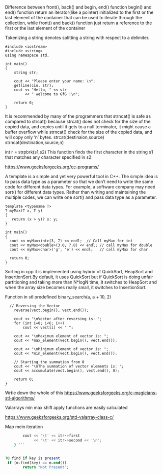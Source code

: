 Difference between front(), back() and begin, end() function
begin() and end() function return an iterator(like a pointer) initialized to the first or the last element of the container that can be used to iterate through
the collection, while front() and back() function just return a reference to the first or the last element of the container

Tokenizing a string denotes splitting a string with respect to a delimiter.
```
#include <iostream> 
#include <string> 
using namespace std; 
  
int main() 
{ 
    string str; 
  
    cout << "Please enter your name: \n"; 
    getline(cin, str); 
    cout << "Hello, " << str 
         << " welcome to GfG !\n"; 
  
    return 0; 
}
```


It is recommended by many of the programmers that strncat() is safe as compared to strcat() because strcat() does not check for the size of the copied data, 
and copies until it gets to a null terminator, it might cause a buffer overflow while strncat() check for the size of the copied data, and will copy only ‘n’ bytes.
strcat(destinaion,source)
strncat(destination,source,n)


int r = strpbrk(s1,s2)
This function finds the first character in the string s1 that matches any character specified in s2

https://www.geeksforgeeks.org/cc-programs/

A template is a simple and yet very powerful tool in C++. The simple idea is to pass data type as a parameter so that we don’t need to write the same code 
for different data types. For example, a software company may need sort() for different data types. Rather than writing and maintaining the multiple codes, 
we can write one sort() and pass data type as a parameter. 
```
template <typename T> 
T myMax(T x, T y) 
{ 
   return (x > y)? x: y; 
} 
  
int main() 
{ 
  cout << myMax<int>(3, 7) << endl;  // Call myMax for int 
  cout << myMax<double>(3.0, 7.0) << endl; // call myMax for double 
  cout << myMax<char>('g', 'e') << endl;   // call myMax for char 
  
  return 0; 
}
```

Sorting in cpp
it is implemented using hybrid of QuickSort, HeapSort and InsertionSort.By default, it uses QuickSort but if QuickSort is doing unfair partitioning and taking more 
than N*logN time, it switches to HeapSort and when the array size becomes really small, it switches to InsertionSort.

Function in stl predefined
binary_search(a, a + 10, 2)

```
  // Reversing the Vector 
    reverse(vect.begin(), vect.end()); 
  
    cout << "\nVector after reversing is: "; 
    for (int i=0; i<6; i++) 
        cout << vect[i] << " "; 
  
    cout << "\nMaximum element of vector is: "; 
    cout << *max_element(vect.begin(), vect.end()); 
  
    cout << "\nMinimum element of vector is: "; 
    cout << *min_element(vect.begin(), vect.end()); 
  
    // Starting the summation from 0 
    cout << "\nThe summation of vector elements is: "; 
    cout << accumulate(vect.begin(), vect.end(), 0); 
  
    return 0; 
} 
```

Wrtie down the whole of this
https://www.geeksforgeeks.org/c-magicians-stl-algorithms/

Valarrays
min max shift apply functions are easily calculated

https://www.geeksforgeeks.org/std-valarray-class-c/

Map mein iteration
```    for (itr = gquiz2.begin(); itr != gquiz2.end(); ++itr) { 
        cout << '\t' << itr->first 
             << '\t' << itr->second << '\n'; 
    } ```


TO find if key is present
 if (m.find(key) == m.end()) 
        return "Not Present"; 
        
